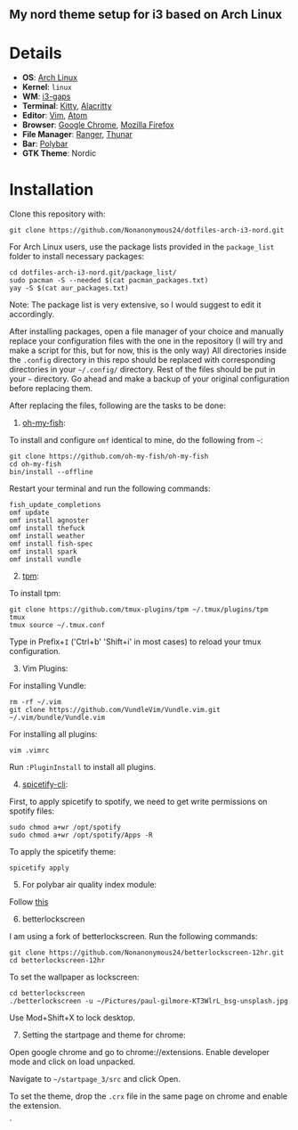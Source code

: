 ## My nord theme setup for i3 based on Arch Linux


# Details

- **OS**: [Arch Linux](https://archlinux.org/)
- **Kernel**: `linux`
- **WM**: [i3-gaps](https://github.com/Airblader/i3)
- **Terminal**: [Kitty](https://sw.kovidgoyal.net/kitty/), [Alacritty](https://github.com/alacritty/alacritty)
- **Editor**: [Vim](https://www.vim.org/), [Atom](https://atom.io/)
- **Browser**: [Google Chrome](https://www.google.com/intl/en_in/chrome/), [Mozilla Firefox](https://www.mozilla.org/en-US/firefox/new/)
- **File Manager**: [Ranger](https://github.com/ranger/ranger), [Thunar](https://docs.xfce.org/xfce/thunar/start)
- **Bar**: [Polybar](https://github.com/polybar/polybar)
- **GTK Theme**: Nordic

# Installation

Clone this repository with:

`git clone https://github.com/Nonanonymous24/dotfiles-arch-i3-nord.git`

For Arch Linux users, use the package lists provided in the `package_list` folder to install necessary packages:

```
cd dotfiles-arch-i3-nord.git/package_list/
sudo pacman -S --needed $(cat pacman_packages.txt)
yay -S $(cat aur_packages.txt)
```

Note: The package list is very extensive, so I would suggest to edit it accordingly.

After installing packages, open a file manager of your choice and manually replace your configuration files with the one in the repository (I will try and make a script for this, but for now, this is the only way)
All directories inside the `.config` directory in this repo should be replaced with corresponding directories in your `~/.config/` directory. Rest of the files should be put in your `~` directory. 
Go ahead and make a backup of your original configuration before replacing them.

After replacing the files, following are the tasks to be done:

1. [oh-my-fish](https://github.com/oh-my-fish/oh-my-fish):

To install and configure `omf` identical to mine, do the following from `~`:

```
git clone https://github.com/oh-my-fish/oh-my-fish
cd oh-my-fish
bin/install --offline
```

Restart your terminal and run the following commands:

``````
fish_update_completions
omf update
omf install agnoster
omf install thefuck
omf install weather
omf install fish-spec
omf install spark
omf install vundle
``````
2. [tpm](https://github.com/tmux-plugins/tpm):

To install tpm:

```
git clone https://github.com/tmux-plugins/tpm ~/.tmux/plugins/tpm
tmux
tmux source ~/.tmux.conf
```

Type in Prefix+`I` ('Ctrl+b' 'Shift+i' in most cases) to reload your tmux configuration.

3. Vim Plugins:

For installing Vundle:

```
rm -rf ~/.vim
git clone https://github.com/VundleVim/Vundle.vim.git ~/.vim/bundle/Vundle.vim
```

For installing all plugins:

```
vim .vimrc
```

Run `:PluginInstall` to install all plugins. 

4. [spicetify-cli](https://github.com/khanhas/spicetify-cli):

First, to apply spicetify to spotify, we need to get write permissions on spotify files:

```
sudo chmod a+wr /opt/spotify
sudo chmod a+wr /opt/spotify/Apps -R
```

To apply the spicetify theme:

```
spicetify apply
```

5. For polybar air quality index module:

Follow [this](https://github.com/polybar/polybar-scripts/tree/master/polybar-scripts/info-airqualityindex)

6. betterlockscreen

I am using a fork of betterlockscreen. Run the following commands:

``````
git clone https://github.com/Nonanonymous24/betterlockscreen-12hr.git
cd betterlockscreen-12hr
``````

To set the wallpaper as lockscreen:

```
cd betterlockscreen
./betterlockscreen -u ~/Pictures/paul-gilmore-KT3WlrL_bsg-unsplash.jpg
```
Use Mod+Shift+X to lock desktop.

7. Setting the startpage and theme for chrome:

Open google chrome and go to chrome://extensions. Enable developer mode and click on load unpacked.

Navigate to `~/startpage_3/src` and click Open.

To set the theme, drop the `.crx` file in the same page on chrome and enable the extension.


`
